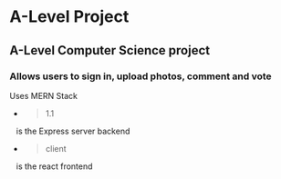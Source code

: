 # A-Level Project
## A-Level Computer Science project
### Allows users to sign in, upload photos, comment and vote
Uses MERN Stack

* > 1.1

&nbsp;&nbsp;&nbsp;is the Express server backend


* > client

&nbsp;&nbsp;&nbsp;is the react frontend
